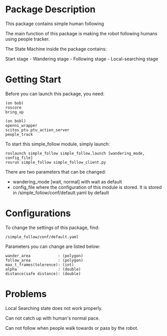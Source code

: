 Package Description
=====================
This package contains simple human following

The main function of this package is making the robot following humans using people tracker.

The State Machine inside the package contains:

  Start stage - Wandering stage - Following stage - Local-searching stage
  
Getting Start
=========================
Before you can launch this package, you need:
    
    (on bob)
    roscore
    bring_up
    
    (on bobl)
    openni_wrapper
    scitos_ptu ptu_action_server
    people_track

To start this simple_follow module, simply launch:
    
    roslaunch simple_follow simple_follow.launch [wandering_mode, config_file]
    rosrun simple_follow simple_follow_client.py
    
There are two parameters that can be changed:
* wandering_mode [wait, normal] with wait as default
* config_file where the configuration of this module is stored. It is stored in /simple_follow/conf/default.yaml by default

Configurations
==========================
To change the settings of this package, find:
    
    /simple_follow/conf/default.yaml
    
Parameters you can change are listed below:

    wander_area            : (polygon)
    follow_area            : (polygon)
    max_t_frames(tolerence): (int)
    alpha                  : (double)
    distance(safe distance): (double)
    
    
Problems
============================

Local Searching state does not work properly.

Can not catch up with human's normal pace.

Can not follow when people walk towards or pass by the robot.
